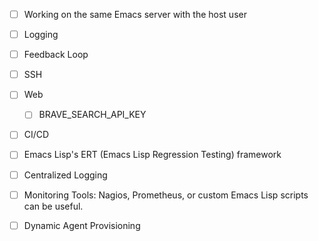 <!-- ---
!-- title: ./Semacs/docs/TODO.md
!-- author: ywatanabe
!-- date: 2024-12-08 06:38:21
!-- --- -->


- [ ] Working on the same Emacs server with the host user
- [ ] Logging
- [ ] Feedback Loop
- [ ] SSH
- [ ] Web
  - [ ] BRAVE_SEARCH_API_KEY
- [ ] CI/CD
- [ ] Emacs Lisp's ERT (Emacs Lisp Regression Testing) framework
- [ ] Centralized Logging
- [ ] Monitoring Tools: Nagios, Prometheus, or custom Emacs Lisp scripts can be useful.
- [ ] Dynamic Agent Provisioning

